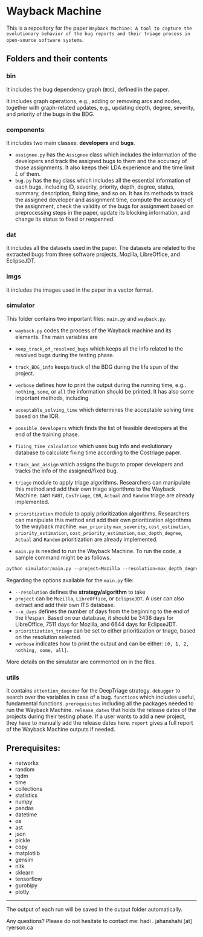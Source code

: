 # Wayback Machine
This is a repository for the paper `Wayback Machine: A tool to capture the evolutionary behavior of the bug reports and their triage process in open-source software systems`. 

## Folders and their contents 

### bin
It includes the bug dependency graph (`BDG`), defined in the paper. 

It includes graph operations, e.g., adding or removing arcs and nodes, together with graph-related updates, e.g., updating depth, degree, severity, and priority of the bugs in the BDG.

### components
It includes two main classes: **developers** and **bugs**. 
* `assignee.py` has the `Assignee` class which includes the information of the developers and track the assigned bugs to them and the accuracy of those assignments. It also keeps their LDA experience and the time limit $L$ of them.
* `bug.py` has the `Bug` class which includes all the essential information of each bugs, including ID, severity, priority, depth, degree, status, summary, description, fixing time, and so on. It has its methods to track the assigned developer and assignment time, compute the accuracy of the assignment, check the validity of the bugs for assignment based on preprocessing steps in the paper, update its blocking information, and change its status to fixed or reopenned. 


### dat
It includes all the datasets used in the paper. The datasets are related to the extracted bugs from three software projects, Mozilla, LibreOffice, and EclipseJDT.

### imgs
It includes the images used in the paper in a vector format.

### simulator
This folder contains two important files: `main.py` and `wayback.py`.

*  `wayback.py` codes the process of the Wayback machine and its elements. The main variables are
  *  `keep_track_of_resolved_bugs` which keeps all the info related to the resolved bugs during the testing phase.
  *  `track_BDG_info` keeps track of the BDG during the life span of the project.
  *  `verbose` defines how to print the output during the running time, e.g.. `nothing`, `some`, or `all` the information should be printed.
  It has also some important methods, including
  * `acceptable_solving_time` which determines the acceptable solving time based on the IQR.
  * `possible_developers` which finds the list of feasible developers at the end of the training phase.
  * `fixing_time_calculation` which uses bug info and evolutionary database to calculate fixing time according to the Costriage paper.
  * `track_and_assign` which assigns the bugs to proper developers and tracks the info of the assigned/fixed bug.
  * `triage` module to apply triage algorithms. Researchers can manipulate this method and add their own triage algorithms to the Wayback Machine. `DABT` `RABT`, `CosTriage`, `CBR`, `Actual` and `Random` triage are already implemented.
  * `prioritization` module to apply prioritization algorithms. Researchers can manipulate this method and add their own prioritization algorithms to the wayback machine. `max_priority` `max_severity`, `cost_estimation`, `priority_estimation`, `cost_priority_estimation`, `max_depth_degree`, `Actual` and `Random` prioritization are already implemented.


* `main.py` is needed to run the Wayback Machine. 
To run the code, a sample command might be as follows. 

```python
python simulator/main.py --project=Mozilla --resolution=max_depth_degree --n_days=7511 --prioritization_triage=prioritization --verbose=0
```
Regarding the options available for the `main.py` file:
  * `--resolution` defines the **strategy/algorithm** to take
  * `project` can be `Mozilla`, `LibreOffice`, or `EclipseJDT`. A user can also extract and add their own ITS database. 
  * `--n_days` defines the number of days from the beginning to the end of the lifespan. Based on our database, it should be 3438 days for LibreOffice,  7511 days for Mozilla, and 
  6644 days for EclipseJDT.
  * `prioritization_triage` can be set to either prioritization or triage, based on the resolution selected.
  * `verbose` indicates how to print the output and can be either: ```[0, 1, 2, nothing, some, all]```.


More details on the simulator are commented on in the files.

### utils
It contains `attention_decoder` for the DeepTriage strategy. `debugger` to search over the variables in case of a bug. `functions` which includes useful, fundamental functions. `prerequisites` including all the packages needed to run the Wayback Machine. `release_dates` that holds the release dates of the projects during their testing phase. If a user wants to add a new project, they have to manually add the release dates here. `report` gives a full report of the Wayback Machine outputs if needed.


## Prerequisites:
 * networkx 
 * random
 * tqdm
 * time
 * collections
 * statistics
 * numpy
 * pandas
 * datetime
 * os
 * ast
 * json
 * pickle
 * copy
 * matplotlib
 * gensim 
 * nltk 
 * sklearn 
 * tensorflow
 * gurobipy 
 * plotly

____________
The output of each run will be saved in the output folder automatically. 

Any questions? Please do not hesitate to contact me: hadi . jahanshahi [at] ryerson.ca
